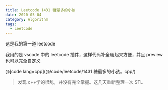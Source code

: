 ```yaml
---
title: Leetcode 1431 糖最多的小孩
date: 2020-05-04
category: Algorithm
tags:
  - Leetcode
---
```


这是我的第一道 leetcode
<!-- more -->

我用的是 vscode 中的 leetcode 插件，这样代码补全用起来方便，并且 preview 也可以完全自定义

@[code lang=cpp](@/code/leetcode/1431 糖最多的小孩。cpp/)

>发现 c++学的很乱，并没有完全掌握。这几天重新整理一次 STL
